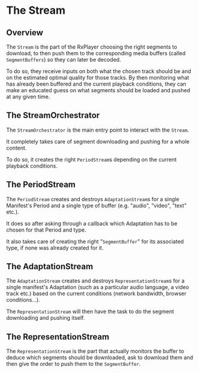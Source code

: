 # The Stream ###################################################################


## Overview ####################################################################

The `Stream` is the part of the RxPlayer choosing the right segments to
download, to then push them to the corresponding media buffers (called
`SegmentBuffers`) so they can later be decoded.

To do so, they receive inputs on both what the chosen track should be and on the
estimated optimal quality for those tracks. By then monitoring what has already
been buffered and the current playback conditions, they can make an educated
guess on what segments should be loaded and pushed at any given time.



## The StreamOrchestrator ######################################################

The ``StreamOrchestrator`` is the main entry point to interact with the
`Stream`.

It completely takes care of segment downloading and pushing for a whole content.

To do so, it creates the right ``PeriodStream``s depending on the current
playback conditions.



## The PeriodStream ############################################################

The ``PeriodStream`` creates and destroys ``AdaptationStream``s for a single
Manifest's Period and a single type of buffer (e.g. "audio", "video", "text"
etc.).

It does so after asking through a callback which Adaptation has to be chosen for
that Period and type.

It also takes care of creating the right "`SegmentBuffer`" for its associated
type, if none was already created for it.



## The AdaptationStream ########################################################

The ``AdaptationStream`` creates and destroys ``RepresentationStream``s for a
single manifest's Adaptation (such as a particular audio language, a video track
etc.) based on the current conditions (network bandwidth, browser
conditions...).

The ``RepresentationStream`` will then have the task to do the
segment downloading and pushing itself.



## The RepresentationStream ####################################################

The ``RepresentationStream`` is the part that actually monitors the buffer to
deduce which segments should be downloaded, ask to download them and then give
the order to push them to the `SegmentBuffer`.
